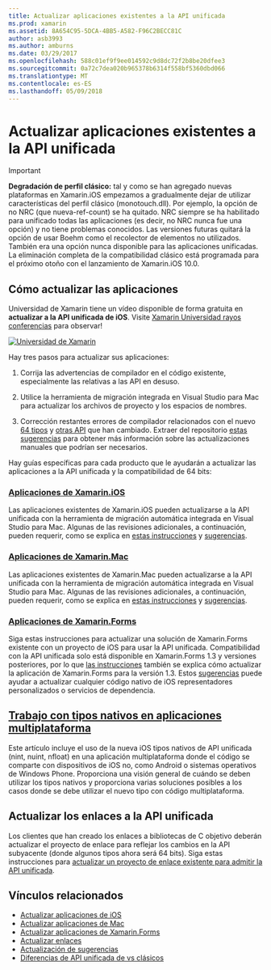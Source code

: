 ```yaml
---
title: Actualizar aplicaciones existentes a la API unificada
ms.prod: xamarin
ms.assetid: 8A654C95-5DCA-4BB5-A582-F96C2BECC81C
author: asb3993
ms.author: amburns
ms.date: 03/29/2017
ms.openlocfilehash: 588c01ef9f9ee014592c9d8dc72f2b8be20dfee3
ms.sourcegitcommit: 0a72c7dea020b965378b6314f558bf5360dbd066
ms.translationtype: MT
ms.contentlocale: es-ES
ms.lasthandoff: 05/09/2018
---
```

# <a name="updating-existing-apps-to-the-unified-api"></a>Actualizar aplicaciones existentes a la API unificada

> [!IMPORTANT]
> **Degradación de perfil clásico:** tal y como se han agregado nuevas plataformas en Xamarin.iOS empezamos a gradualmente dejar de utilizar características del perfil clásico (monotouch.dll). Por ejemplo, la opción de no NRC (que nueva-ref-count) se ha quitado. NRC siempre se ha habilitado para unificado todas las aplicaciones (es decir, no NRC nunca fue una opción) y no tiene problemas conocidos. Las versiones futuras quitará la opción de usar Boehm como el recolector de elementos no utilizados. También era una opción nunca disponible para las aplicaciones unificadas. La eliminación completa de la compatibilidad clásico está programada para el próximo otoño con el lanzamiento de Xamarin.iOS 10.0.




## <a name="how-to-update-your-apps"></a>Cómo actualizar las aplicaciones

Universidad de Xamarin tiene un vídeo disponible de forma gratuita en **actualizar a la API unificada de iOS**. Visite [Xamarin Universidad rayos conferencias](http://university.xamarin.com/lightninglectures) para observar!

[ ![](updating-apps-images/xamu-video-sml.png "Universidad de Xamarin")](http://university.xamarin.com/lightninglectures)

Hay tres pasos para actualizar sus aplicaciones:

1. Corrija las advertencias de compilador en el código existente, especialmente las relativas a las API en desuso.

2. Utilice la herramienta de migración integrada en Visual Studio para Mac para actualizar los archivos de proyecto y los espacios de nombres.

3. Corrección restantes errores de compilador relacionados con el nuevo [64 tipos](~/cross-platform/macios/nativetypes.md) y [otras API](~/cross-platform/macios/unified/index.md#deprecated-typos) que han cambiado. Extraer del repositorio [estas sugerencias](~/cross-platform/macios/unified/updating-tips.md) para obtener más información sobre las actualizaciones manuales que podrían ser necesarios.

Hay guías específicas para cada producto que le ayudarán a actualizar las aplicaciones a la API unificada y la compatibilidad de 64 bits:

### <a name="xamarinios-appscross-platformmaciosunifiedupdating-ios-appsmd"></a>[Aplicaciones de Xamarin.iOS](~/cross-platform/macios/unified/updating-ios-apps.md)

Las aplicaciones existentes de Xamarin.iOS pueden actualizarse a la API unificada con la herramienta de migración automática integrada en Visual Studio para Mac. Algunas de las revisiones adicionales, a continuación, pueden requerir, como se explica en [estas instrucciones](~/cross-platform/macios/unified/updating-ios-apps.md) y [sugerencias](~/cross-platform/macios/unified/updating-tips.md).

###  <a name="xamarinmac-appscross-platformmaciosunifiedupdating-mac-appsmd"></a>[Aplicaciones de Xamarin.Mac](~/cross-platform/macios/unified/updating-mac-apps.md)

Las aplicaciones existentes de Xamarin.Mac pueden actualizarse a la API unificada con la herramienta de migración automática integrada en Visual Studio para Mac. Algunas de las revisiones adicionales, a continuación, pueden requerir, como se explica en [estas instrucciones](~/cross-platform/macios/unified/updating-mac-apps.md) y [sugerencias](~/cross-platform/macios/unified/updating-tips.md).

###  <a name="xamarinforms-appscross-platformmaciosunifiedupdating-xamarin-forms-appsmd"></a>[Aplicaciones de Xamarin.Forms](~/cross-platform/macios/unified/updating-xamarin-forms-apps.md)

Siga estas instrucciones para actualizar una solución de Xamarin.Forms existente con un proyecto de iOS para usar la API unificada. Compatibilidad con la API unificada solo está disponible en Xamarin.Forms 1.3 y versiones posteriores, por lo que [las instrucciones](~/cross-platform/macios/unified/updating-xamarin-forms-apps.md) también se explica cómo actualizar la aplicación de Xamarin.Forms para la versión 1.3. Estos [sugerencias](~/cross-platform/macios/unified/updating-tips.md) puede ayudar a actualizar cualquier código nativo de iOS representadores personalizados o servicios de dependencia.

## <a name="working-with-native-types-in-cross-platform-appscross-platformmaciosnativetypesmd"></a>[Trabajo con tipos nativos en aplicaciones multiplataforma](~/cross-platform/macios/nativetypes.md)

Este artículo incluye el uso de la nueva iOS tipos nativos de API unificada (nint, nuint, nfloat) en una aplicación multiplataforma donde el código se comparte con dispositivos de iOS no, como Android o sistemas operativos de Windows Phone. Proporciona una visión general de cuándo se deben utilizar los tipos nativos y proporciona varias soluciones posibles a los casos donde se debe utilizar el nuevo tipo con código multiplataforma.

## <a name="update-bindings-to-the-unified-api"></a>Actualizar los enlaces a la API unificada

Los clientes que han creado los enlaces a bibliotecas de C objetivo deberán actualizar el proyecto de enlace para reflejar los cambios en la API subyacente (donde algunos tipos ahora será 64 bits).
Siga estas instrucciones para [actualizar un proyecto de enlace existente para admitir la API unificada](~/cross-platform/macios/unified/update-binding.md).




## <a name="related-links"></a>Vínculos relacionados

- [Actualizar aplicaciones de iOS](~/cross-platform/macios/unified/updating-ios-apps.md)
- [Actualizar aplicaciones de Mac](~/cross-platform/macios/unified/updating-mac-apps.md)
- [Actualizar aplicaciones de Xamarin.Forms](~/cross-platform/macios/unified/updating-xamarin-forms-apps.md)
- [Actualizar enlaces](~/cross-platform/macios/unified/update-binding.md)
- [Actualización de sugerencias](~/cross-platform/macios/unified/updating-tips.md)
- [Diferencias de API unificada de vs clásicos](https://developer.xamarin.com/releases/ios/api_changes/classic-vs-unified-8.6.0/)
